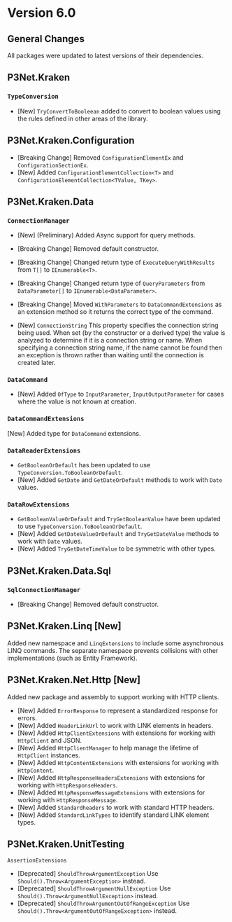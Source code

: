 # Version 6.0

## General Changes

All packages were updated to latest versions of their dependencies.

## P3Net.Kraken

### ```TypeConversion```

- [New] ```TryConvertToBooleean``` added to convert to boolean values using the rules defined in other areas of the library.

## P3Net.Kraken.Configuration

- [Breaking Change] Removed ```ConfigurationElementEx``` and ```ConfigurationSectionEx```.
- [New] Added ```ConfigurationElementCollection<T>``` and ```ConfigurationElementCollection<TValue, TKey>```.

## P3Net.Kraken.Data

### ```ConnectionManager```

- [New] (Preliminary) Added Async support for query methods.

- [Breaking Change] Removed default constructor.
- [Breaking Change] Changed return type of ```ExecuteQueryWithResults``` from ```T[]``` to ```IEnumerable<T>```.
- [Breaking Change] Changed return type of ```QueryParameters``` from ```DataParameter[]``` to ```IEnumerable<DataParameter>```.
- [Breaking Change] Moved ```WithParameters``` to ```DataCommandExtensions``` as an extension method so it returns the correct type of the command.

- [New] ```ConnectionString``` 
This property specifies the connection string being used. When set (by the constructor or a derived type) the value
is analyzed to determine if it is a connection string or name. When specifying a connection string name, if the name cannot be found then an exception is thrown rather than waiting until the connection is created later.


### ```DataCommand```

- [New] Added ```OfType``` to ```InputParameter```, ```InputOutputParameter``` for cases where the value is not known at creation.

### ```DataCommandExtensions```

[New] Added type for ```DataCommand``` extensions.

### ```DataReaderExtensions```

- ```GetBooleanOrDefault``` has been updated to use ```TypeConversion.ToBooleanOrDefault```.
- [New] Added ```GetDate``` and ```GetDateOrDefault``` methods to work with ```Date``` values.

### ```DataRowExtensions```

- ```GetBooleanValueOrDefault``` and ```TryGetBooleanValue``` have been updated to use ```TypeConversion.ToBooleanOrDefault```.
- [New] Added ```GetDateValueOrDefault``` and ```TryGetDateValue``` methods to work with ```Date``` values.
- [New] Added ```TryGetDateTimeValue``` to be symmetric with other types.

## P3Net.Kraken.Data.Sql

### ```SqlConnectionManager```

- [Breaking Change] Removed default constructor.
 
## P3Net.Kraken.Linq [New]

Added new namespace and ```LinqExtensions``` to include some asynchronous LINQ commands. The separate namespace prevents collisions with other implementations (such as Entity Framework).

## P3Net.Kraken.Net.Http [New]

Added new package and assembly to support working with HTTP clients.

- [New] Added ```ErrorResponse``` to represent a standardized response for errors.
- [New] Added ```HeaderLinkUrl``` to work with LINK elements in headers.
- [New] Added ```HttpClientExtensions``` with extensions for working with ```HttpClient``` and JSON.
- [New] Added ```HttpClientManager``` to help manage the lifetime of ```HttpClient``` instances.
- [New] Added ```HttpContentExtensions``` with extensions for working with ```HttpContent```.
- [New] Added ```HttpResponseHeadersExtensions``` with extensions for working with ```HttpResponseHeaders```.
- [New] Added ```HttpResponseMessageExtensions``` with extensions for working with ```HttpResponseMessage```.
- [New] Added ```Standardheaders``` to work with standard HTTP headers.
- [New] Added ```StandardLinkTypes``` to identify standard LINK element types.

## P3Net.Kraken.UnitTesting

```AssertionExtensions```

- [Deprecated] ```ShouldThrowArgumentException``` Use ```Should().Throw<ArgumentException>``` instead.
- [Deprecated] ```ShouldThrowArgumentNullException``` Use ```Should().Throw<ArgumentNullException>``` instead.
- [Deprecated] ```ShouldThrowArgumentOutOfRangeException``` Use ```Should().Throw<ArgumentOutOfRangeException>``` instead.